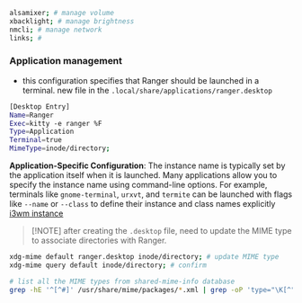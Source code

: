 ```bash
alsamixer; # manage volume
xbacklight; # manage brightness
nmcli; # manage network
links; #
```
### Application management
- this configuration specifies that Ranger should be launched in a terminal. new file in the `.local/share/applications/ranger.desktop`
```bash
[Desktop Entry]
Name=Ranger
Exec=kitty -e ranger %F
Type=Application
Terminal=true
MimeType=inode/directory;
```

**Application-Specific Configuration**: The instance name is typically set by the application itself when it is launched. Many applications allow you to specify the instance name using command-line options. For example, terminals like `gnome-terminal`, `urxvt`, and `termite` can be launched with flags like `--name` or `--class` to define their instance and class names explicitly [i3wm instance](https://bbs.archlinux.org/viewtopic.php?id=259587)

> [!NOTE] after creating the `.desktop` file, need to update the MIME type to associate directories with Ranger.

```bash
xdg-mime default ranger.desktop inode/directory; # update MIME type
xdg-mime query default inode/directory; # confirm
```

```bash
# list all the MIME types from shared-mime-info database
grep -hE '^[^#]' /usr/share/mime/packages/*.xml | grep -oP 'type="\K[^"]+'

```